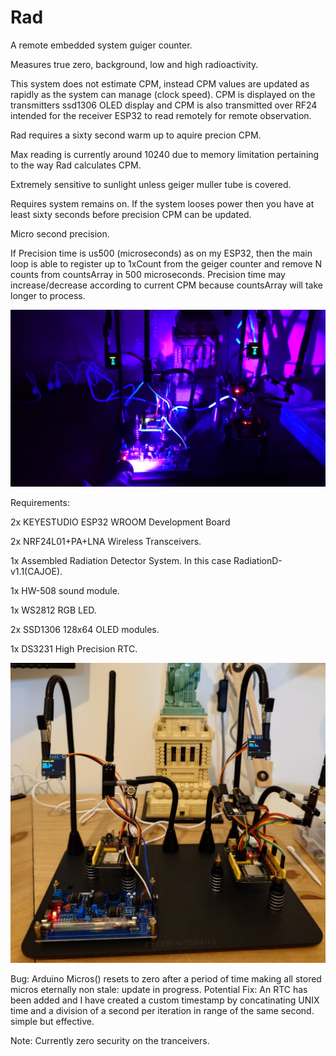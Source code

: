 # Rad

A remote embedded system guiger counter.

Measures true zero, background, low and high radioactivity.


This system does not estimate CPM, instead CPM values are updated as rapidly as the system can manage (clock speed).
CPM is displayed on the transmitters ssd1306 OLED display and CPM is also transmitted over RF24 intended for the
receiver ESP32 to read remotely for remote observation.

Rad requires a sixty second warm up to aquire precion CPM.

Max reading is currently around 10240 due to memory limitation pertaining to the way Rad calculates CPM.

Extremely sensitive to sunlight unless geiger muller tube is covered. 

Requires system remains on. If the system looses power then you have at least sixty seconds before precision CPM can
be updated.

Micro second precision.

If Precision time is us500 (microseconds) as on my ESP32, then the main loop is able to register up to 1xCount from
the geiger counter and remove N counts from countsArray in 500 microseconds. Precision time may increase/decrease
according to current CPM because countsArray will take longer to process.


![plot](./resources/RadZeroShieldTesting.jpg)


Requirements:

2x KEYESTUDIO ESP32 WROOM Development Board

2x NRF24L01+PA+LNA Wireless Transceivers.

1x Assembled Radiation Detector System. In this case RadiationD-v1.1(CAJOE).

1x HW-508 sound module.

1x WS2812 RGB LED.

2x SSD1306 128x64 OLED modules.

1x DS3231 High Precision RTC.


![plot](./resources/Rad_Transceivers.JPG)


Bug: Arduino Micros() resets to zero after a period of time making all stored micros eternally non stale: update in progress.
Potential Fix: An RTC has been added and I have created a custom timestamp by concatinating UNIX time and a division of a second per iteration in range of the same second. simple but effective.

Note: Currently zero security on the tranceivers.
